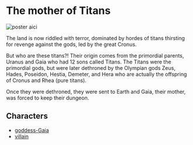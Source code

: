 # The mother of Titans

![poster aici]()

The land is now riddled with terror, dominated by hordes of titans thirsting for revenge against the gods, led by the great Cronus.

But who are these titans?! Their origin comes from the primordial parents, Uranus and Gaia who had 12 sons called Titans.
The Titans were the primordial gods, but were later dethroned by the Olympian gods Zeus, Hades, Poseidon, Hestia, Demeter, and Hera who are actually the offspring of Cronus and Rhea (pure titans).

Once they were dethroned, they were sent to Earth and Gaia, their mother, was forced to keep their dungeon.

## Characters

- [goddess-Gaia](../heroes/goddess-Gaia.md)
- [villain]()